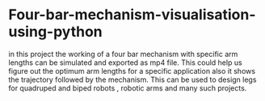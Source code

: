 # Four-bar-mechanism-visualisation-using-python

in this project the working of a four bar mechanism with specific arm lengths can be simulated and exported as mp4 file. This could help us figure out the optimum arm lengths for a specific application also it shows the trajectory followed by the mechanism. This can be used to design legs for quadruped and biped robots , robotic arms and many such projects.
